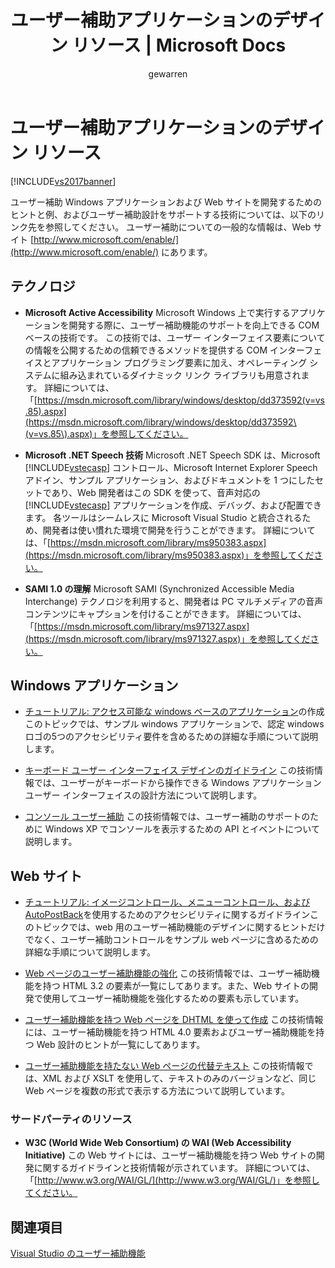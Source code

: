﻿---
title: ユーザー補助アプリケーションのデザイン リソース | Microsoft Docs
ms.date: 11/15/2016
ms.prod: visual-studio-dev14
ms.technology: vs-ide-general
ms.topic: reference
helpviewer_keywords:
- accessibility, Windows applications
- Windows applications, accessibility
- Web applications, accessibility
- accessibility, Web applications
ms.assetid: 426bf023-bb34-43c4-9edb-c307191c8170
caps.latest.revision: 19
author: gewarren
ms.author: gewarren
manager: jillfra
ms.openlocfilehash: 35e84dc3ae817ab3c5346d83fc5f37934a34e0f9
ms.sourcegitcommit: b56dc6fadc6c924beed36bb4c2ccc16cf6bcfa1c
ms.translationtype: MT
ms.contentlocale: ja-JP
ms.lasthandoff: 08/02/2019
ms.locfileid: "68740166"
---
# <a name="resources-for-designing-accessible-applications"></a>ユーザー補助アプリケーションのデザイン リソース
[!INCLUDE[vs2017banner](../../includes/vs2017banner.md)]

ユーザー補助 Windows アプリケーションおよび Web サイトを開発するためのヒントと例、およびユーザー補助設計をサポートする技術については、以下のリンク先を参照してください。 ユーザー補助についての一般的な情報は、Web サイト [http://www.microsoft.com/enable/](http://www.microsoft.com/enable/) にあります。  
  
## <a name="technologies"></a>テクノロジ  
  
- **Microsoft Active Accessibility** Microsoft Windows 上で実行するアプリケーションを開発する際に、ユーザー補助機能のサポートを向上できる COM ベースの技術です。 この技術では、ユーザー インターフェイス要素についての情報を公開するための信頼できるメソッドを提供する COM インターフェイスとアプリケーション プログラミング要素に加え、オペレーティング システムに組み込まれているダイナミック リンク ライブラリも用意されます。 詳細については、「[https://msdn.microsoft.com/library/windows/desktop/dd373592(v=vs.85).aspx](https://msdn.microsoft.com/library/windows/desktop/dd373592\(v=vs.85\).aspx)」を参照してください。  
  
- **Microsoft .NET Speech 技術** Microsoft .NET Speech SDK は、Microsoft [!INCLUDE[vstecasp](../../includes/vstecasp-md.md)] コントロール、Microsoft Internet Explorer Speech アドイン、サンプル アプリケーション、およびドキュメントを 1 つにしたセットであり、Web 開発者はこの SDK を使って、音声対応の [!INCLUDE[vstecasp](../../includes/vstecasp-md.md)] アプリケーションを作成、デバッグ、および配置できます。 各ツールはシームレスに Microsoft Visual Studio と統合されるため、開発者は使い慣れた環境で開発を行うことができます。 詳細については、「[https://msdn.microsoft.com/library/ms950383.aspx](https://msdn.microsoft.com/library/ms950383.aspx)」を参照してください。  
  
- **SAMI 1.0 の理解** Microsoft SAMI (Synchronized Accessible Media Interchange) テクノロジを利用すると、開発者は PC マルチメディアの音声コンテンツにキャプションを付けることができます。 詳細については、「[https://msdn.microsoft.com/library/ms971327.aspx](https://msdn.microsoft.com/library/ms971327.aspx)」を参照してください。  
  
## <a name="windows-applications"></a>Windows アプリケーション  
  
- [チュートリアル: アクセス可能な windows ベースのアプリケーション](https://msdn.microsoft.com/library/654c7f2f-1586-480b-9f12-9d9b8f5cc32b)の作成このトピックでは、サンプル windows アプリケーションで、認定 windows ロゴの5つのアクセシビリティ要件を含めるための詳細な手順について説明します。  
  
- [キーボード ユーザー インターフェイス デザインのガイドライン](/previous-versions/windows/desktop/dnacc/guidelines-for-keyboard-user-interface-design) この技術情報では、ユーザーがキーボードから操作できる Windows アプリケーション ユーザー インターフェイスの設計方法について説明します。  
  
- [コンソール ユーザー補助](/previous-versions/windows/desktop/dnacc/console-accessibility) この技術情報では、ユーザー補助のサポートのために Windows XP でコンソールを表示するための API とイベントについて説明します。 
  
## <a name="web-sites"></a>Web サイト  
  
- [チュートリアル: イメージコントロール、メニューコントロール、および AutoPostBack](https://msdn.microsoft.com/library/ff7b5021-48b3-46bf-921f-9fe1e0e32202)を使用するためのアクセシビリティに関するガイドラインこのトピックでは、web 用のユーザー補助機能のデザインに関するヒントだけでなく、ユーザー補助コントロールをサンプル web ページに含めるための詳細な手順について説明します。  
  
- [Web ページのユーザー補助機能の強化](/previous-versions/windows/desktop/dnacc/making-web-pages-more-accessible) この技術情報では、ユーザー補助機能を持つ HTML 3.2 の要素が一覧にしてあります。また、Web サイトの開発で使用してユーザー補助機能を強化するための要素も示しています。 
  
- [ユーザー補助機能を持つ Web ページを DHTML を使って作成](/previous-versions//ms528445(v=vs.85)) この技術情報には、ユーザー補助機能を持つ HTML 4.0 要素およびユーザー補助機能を持つ Web 設計のヒントが一覧にしてあります。 
  
- [ユーザー補助機能を持たない Web ページの代替テキスト](/previous-versions/windows/desktop/dnacc/text-alternatives-to-inaccessible-web-pages) この技術情報では、XML および XSLT を使用して、テキストのみのバージョンなど、同じ Web ページを複数の形式で表示する方法について説明しています。 
  
### <a name="third-party-resources"></a>サードパーティのリソース  
  
- **W3C (World Wide Web Consortium) の WAI (Web Accessibility Initiative)** この Web サイトには、ユーザー補助機能を持つ Web サイトの開発に関するガイドラインと技術情報が示されています。 詳細については、「[http://www.w3.org/WAI/GL/](http://www.w3.org/WAI/GL/)」を参照してください。  
  
## <a name="see-also"></a>関連項目
 [Visual Studio のユーザー補助機能](../../ide/reference/accessibility-features-of-visual-studio.md)
